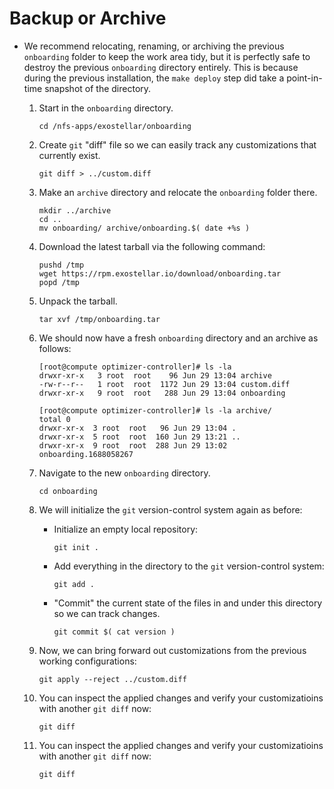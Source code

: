 # Backup or Archive

* We recommend relocating, renaming, or archiving the previous `onboarding` folder to keep the work area tidy, but it is perfectly safe to destroy the previous `onboarding` directory entirely. This is because during the previous installation, the `make deploy` step did take a point-in-time snapshot of the directory.
  1.  Start in the `onboarding` directory.

      ```
      cd /nfs-apps/exostellar/onboarding
      ```
  2.  Create `git` "diff" file so we can easily track any customizations that currently exist.

      ```
      git diff > ../custom.diff
      ```
  3.  Make an `archive` directory and relocate the `onboarding` folder there.

      ```
      mkdir ../archive
      cd ..
      mv onboarding/ archive/onboarding.$( date +%s )
      ```
  4.  Download the latest tarball via the following command:

      ```
      pushd /tmp
      wget https://rpm.exostellar.io/download/onboarding.tar
      popd /tmp
      ```
  5.  Unpack the tarball.

      ```
      tar xvf /tmp/onboarding.tar
      ```
  6.  We should now have a fresh `onboarding` directory and an archive as follows:

      ```
      [root@compute optimizer-controller]# ls -la
      drwxr-xr-x   3 root  root    96 Jun 29 13:04 archive
      -rw-r--r--   1 root  root  1172 Jun 29 13:04 custom.diff
      drwxr-xr-x   9 root  root   288 Jun 29 13:04 onboarding

      [root@compute optimizer-controller]# ls -la archive/
      total 0
      drwxr-xr-x  3 root  root   96 Jun 29 13:04 .
      drwxr-xr-x  5 root  root  160 Jun 29 13:21 ..
      drwxr-xr-x  9 root  root  288 Jun 29 13:02 onboarding.1688058267
      ```
  7.  Navigate to the new `onboarding` directory.

      ```
      cd onboarding
      ```
  8. We will initialize the `git` version-control system again as before:
     *   Initialize an empty local repository:

         ```
         git init .
         ```
     *   Add everything in the directory to the `git` version-control system:

         ```
         git add .
         ```
     *   "Commit" the current state of the files in and under this directory so we can track changes.

         ```
         git commit $( cat version )
         ```
  9.  Now, we can bring forward out customizations from the previous working configurations:

      ```
      git apply --reject ../custom.diff
      ```
  10. You can inspect the applied changes and verify your customizatioins with another `git diff` now:

      ```
      git diff
      ```
  11. You can inspect the applied changes and verify your customizatioins with another `git diff` now:

      ```
      git diff
      ```
